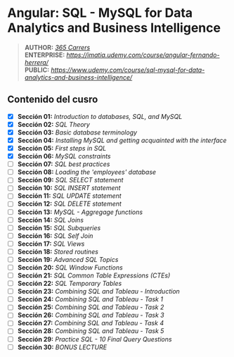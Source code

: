 # Angular: SQL - MySQL for Data Analytics and Business Intelligence

> **AUTHOR:** _[365 Carrers](https://www.udemy.com/user/365careers/)_  
> **ENTERPRISE:** _https://imatia.udemy.com/course/angular-fernando-herrera/_  
> **PUBLIC:** _https://www.udemy.com/course/sql-mysql-for-data-analytics-and-business-intelligence/_

## Contenido del cusro

- [x] **Sección 01:** _Introduction to databases, SQL, and MySQL_
- [x] **Sección 02:** _SQL Theory_
- [x] **Sección 03:** _Basic database terminology_
- [x] **Sección 04:** _Installing MySQL and getting acquainted with the interface_
- [x] **Sección 05:** _First steps in SQL_
- [x] **Sección 06:** _MySQL constraints_
- [ ] **Sección 07:** _SQL best practices_
- [ ] **Sección 08:** _Loading the 'employees' database_
- [ ] **Sección 09:** _SQL SELECT statement_
- [ ] **Sección 10:** _SQL INSERT statement_
- [ ] **Sección 11:** _SQL UPDATE statement_
- [ ] **Sección 12:** _SQL DELETE statement_
- [ ] **Sección 13:** _MySQL - Aggregage functions_
- [ ] **Sección 14:** _SQL Joins_
- [ ] **Sección 15:** _SQL Subqueries_
- [ ] **Sección 16:** _SQL Self Join_
- [ ] **Sección 17:** _SQL Views_
- [ ] **Sección 18:** _Stored routines_
- [ ] **Sección 19:** _Advanced SQL Topics_
- [ ] **Sección 20:** _SQL Window Functions_
- [ ] **Sección 21:** _SQL Common Table Expressions (CTEs)_
- [ ] **Sección 22:** _SQL Temporary Tables_
- [ ] **Sección 23:** _Combining SQL and Tableau - Introduction_
- [ ] **Sección 24:** _Combining SQL and Tableau - Task 1_
- [ ] **Sección 25:** _Combining SQL and Tableau - Task 2_
- [ ] **Sección 26:** _Combining SQL and Tableau - Task 3_
- [ ] **Sección 27:** _Combining SQL and Tableau - Task 4_
- [ ] **Sección 28:** _Combining SQL and Tableau - Task 5_
- [ ] **Sección 29:** _Practice SQL - 10 Final Query Questions_
- [ ] **Sección 30:** _BONUS LECTURE_